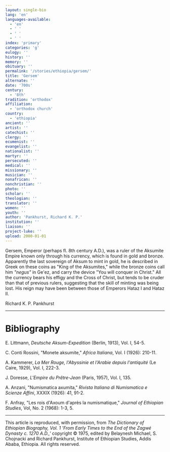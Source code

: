 ```yaml
---
layout: single-bio
lang: 'en'
languages-available:
  - 'en'
  - ' '
  - ' '
  - ' '
index: 'primary'
categories: 'g'
eulogy: ''
history: ''
memory: ''
obituary: ''
permalink: '/stories/ethiopia/gersem/'
title: 'Gersem'
alternate: ''
date: '700s'
century:
  - '8th'
tradition: 'orthodox'
affiliation:
  - 'orthodox church'
country:
  - 'ethiopia'
ancient: ''
artist: ''
catechist: ''
clergy: ''
ecumenist: ''
evangelist: ''
nationalist: ''
martyr: ''
persecuted: ''
medical: ''
missionary: ''
musician: ''
nonafrican: ''
nonchristian: ''
photo: ''
scholar: ''
theologian: ''
translator: ''
women: ''
youth: ''
author: 'Pankhurst, Richard K. P.'
institution: ''
liaison: ''
project-luke: ''
upload: 2000-01-01
---
```



Gersem, Emperor (perhaps fl. 8th century A.D.), was a ruler of the Aksumite Empire known only through his currency, which is found in gold and bronze. Apparently the last sovereign of Aksum to mint in gold, he is described in Greek on these coins as "King of the Aksumites," while the bronze coins call him *"negus"* in Ge'ez, and carry the device "You will conquer in Christ." All the currency bears his effigy and the Cross of Christ, but tends to be cruder than that of previous rulers, suggesting that the skill of minting was being lost. His reign may have been between those of Emperors Hataz I and Hataz II.

Richard K. P. Pankhurst

---

# Bibliography

E. Littmann, *Deutsche Aksum-Expedition* (Berlin, 1913), Vol. I, 54-5.

C. Conti Rossini, "Monete aksumite," *Africa Italiana*, Vol. I (1926): 210-11.

A. Kammerer, *La Mer Rouge, l'Abyssinie et l'Arabie depuis l'antiquité* (Le Caire, 1929), Vol. I, 222-3.

J. Doresse, *L'Empire du Prêtre-Jean* (Paris, 1957), Vol. I, 135.

A. Anzani, "Numismatica axumita," *Rivista Italiana di Numismatica e Scienze Affini*, XXXIX (1926): 41, 91-2.

F. Anfray, "Les rois d'Axoum d'après la numismatique," *Journal of Ethiopian Studies*, Vol, No. 2 (1968): 1-3, 5.

---

This article is reproduced, with permission, from *The Dictionary of Ethiopian Biography, Vol. 1 'From Early Times to the End of the Zagwé Dynasty c. 1270 A.D.,'* copyright &copy; 1975, edited by Belaynesh Michael, S. Chojnacki and Richard Pankhurst, Institute of Ethiopian Studies, Addis Ababa, Ethiopia.  All rights reserved.